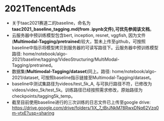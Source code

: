 # 2021TencentAds
* 关于taac2021赛道二的baseline，命名为**taac2021_baseline_tagging.md(from .ipynb文件),可优先参阅该文档**。
* 云服务器中预训练模型包含bert, inception, resnet, vggfish, 因为文件(**Multimodal-Tagging/pretrained**)较大，暂未上传至github，可按照baseline中指示将模型拷贝到服务器的可读写路径下。云服务器中预训练模型路径: home/notebook/algo-2021/baseline/tagging/VideoStructuring/MultiModal-Tagging/pretrained。 
* 数据集(**Multimodal-Tagging/dataset**)同上。路径: home/notebook/algo-2021/dataset, 可按照baseline指示链接至Multimodal-Tagging/dataset。
* baseline中测试集路径为videos/test_5k_A, 与可执行路径不符，已修改为videos/video_5k/test_5k。训练路径已经按照需求修改，原始路径为checkpoints/tagging5k_temp。
* 截至目前使用baseline进行的三次训练的日志文件已上传至google drive: https://drive.google.com/drive/folders/1iX_7_tBrJNkM78RwxDNq62Vzq0m-vtxE?usp=sharing
